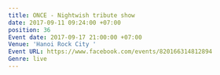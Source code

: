 ```yaml
---
title: ONCE - Nightwish tribute show
date: 2017-09-11 09:24:00 +07:00
position: 36
Event date: 2017-09-17 21:00:00 +07:00
Venue: 'Hanoi Rock City '
Event URL: https://www.facebook.com/events/820166314812894
Genre: live
---
```


